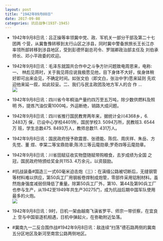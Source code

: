 ```yaml
---
layout: post
title: "1942年09月08日"
date: 2017-09-08
categories: 抗日战争(1937-1945)
---
```


<meta name="referrer" content="no-referrer" />

- 1942年9月8日讯：吕正操等率领冀中党、政、军机关一部分干部及第二十七团两 个营，从冀鲁豫转移到太行山区之涉县，同时冀中警备旅旅长王长江亦 率领所部转移到涉县地区，受到彭德怀副总司令、罗瑞卿政治部主任及 刘伯承师长、邓小平政委的欢迎。 

- 1942年9月8日讯：毛泽东就国共合作中之斗争方针问题致电周恩来，电称:一、 林彪见蒋时，关于我见蒋应说我极愿见他，目下身体不大好，俟身体稍 好即可出来会见，不确定时间。如张文伯（即文白，张治中字)愿来延则 先欢迎他来延一叙，如此较妥。二、我们与民主政团及地方军人的合 作 ... <br/><img src="https://wx3.sinaimg.cn/large/aca367d8ly1fjcgedt5z4j20c80ftjrn.jpg" />

- 1942年9月8日讯：四川省今年桐油产量约四万至五万吨，除少数供燃料及照明 外，提炼汽油仅需1000吨，外运断绝，销路大成问题。 

- 1942年9月8日讯：四川省推行国民教育两年来，据统计全川4368乡，6. 2483万 保，已设中心学校4401所，国民学校3. 5094万所，民教班3. 6544万 班，学生总数475. 8493万人，教师总数11. 431万人。 

- 1942年9月8日讯：国民政府授予欧震晋、张德能、陈侃、周庆祥、朱岳、方先觉、董 煜、李棠二等宝鼎勋章;陈沛三等云麾勋章;罗奇四等云麾勋章。 

- 1942年9月8日讯：川省田赋征收实物暨随赋带购粮食，去岁成绩为全国 之冠，国民政府特颁给奖金共1153. 4万余元，以资鼓励。 

- #抗战装备#国造三一式60毫米迫击炮（三）：在滇缅公路被切断后，无缝钢管等材料难以供应，第50兵工厂用钢板卷焊制成炮管，零部件采用铝制材料。虽然炮身强度减弱但降低了重量。除第50兵工厂外，第10、第44及第90兵工厂也参与生产，从1942至1949年共生产30275门，成为抗战后期中国军队使用最多的火炮。 <br/><img src="https://wx4.sinaimg.cn/large/aca367d8ly1fjbxbou2ogj20h818r14j.jpg" />

- 1942年9月8日讯：9时，日机一架由越南飞滇省罗平、师宗一带侦察，在宜良上 空与中国驱逐机相遇，日机中弹起火，在弥勒附近坠落。 

- #冀南九一二反合围作战#1942年9月8日讯：敌连续“扫荡”德石路两侧的冀南五分区地区及新河至南宫公路两侧地区。 

